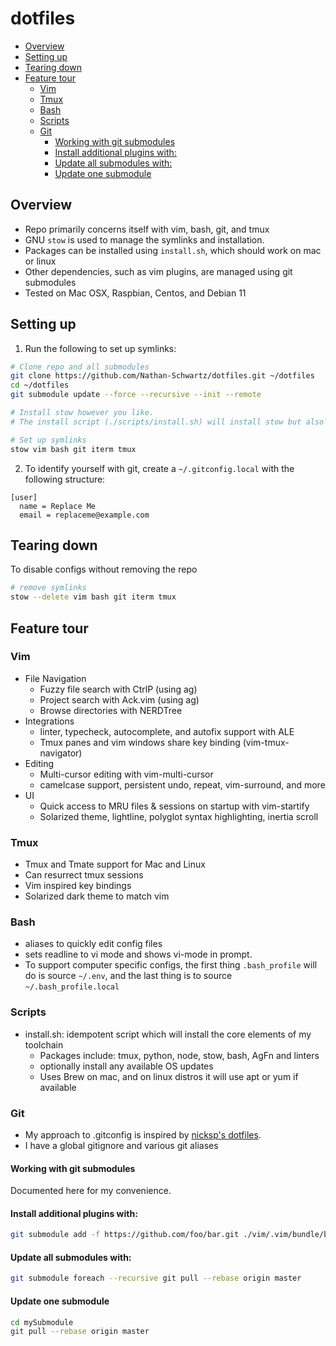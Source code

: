 # dotfiles

<!-- vim-markdown-toc GFM -->

- [Overview](#overview)
- [Setting up](#setting-up)
- [Tearing down](#tearing-down)
- [Feature tour](#feature-tour)
  - [Vim](#vim)
  - [Tmux](#tmux)
  - [Bash](#bash)
  - [Scripts](#scripts)
  - [Git](#git)
    - [Working with git submodules](#working-with-git-submodules)
    - [Install additional plugins with:](#install-additional-plugins-with)
    - [Update all submodules with:](#update-all-submodules-with)
    - [Update one submodule](#update-one-submodule)

<!-- vim-markdown-toc -->

## Overview

- Repo primarily concerns itself with vim, bash, git, and tmux
- GNU `stow` is used to manage the symlinks and installation.
- Packages can be installed using `install.sh`, which should work on mac or linux
- Other dependencies, such as vim plugins, are managed using git submodules
- Tested on Mac OSX, Raspbian, Centos, and Debian 11

## Setting up

1. Run the following to set up symlinks:

```bash
# Clone repo and all submodules
git clone https://github.com/Nathan-Schwartz/dotfiles.git ~/dotfiles
cd ~/dotfiles
git submodule update --force --recursive --init --remote

# Install stow however you like.
# The install script (./scripts/install.sh) will install stow but also many other things.

# Set up symlinks
stow vim bash git iterm tmux
```

2. To identify yourself with git, create a `~/.gitconfig.local` with the following structure:

```
[user]
  name = Replace Me
  email = replaceme@example.com
```

## Tearing down

To disable configs without removing the repo

```bash
# remove symlinks
stow --delete vim bash git iterm tmux
```

## Feature tour

### Vim

- File Navigation
  - Fuzzy file search with CtrlP (using ag)
  - Project search with Ack.vim (using ag)
  - Browse directories with NERDTree
- Integrations
  - linter, typecheck, autocomplete, and autofix support with ALE
  - Tmux panes and vim windows share key binding (vim-tmux-navigator)
- Editing
  - Multi-cursor editing with vim-multi-cursor
  - camelcase support, persistent undo, repeat, vim-surround, and more
- UI
  - Quick access to MRU files & sessions on startup with vim-startify
  - Solarized theme, lightline, polyglot syntax highlighting, inertia scroll

### Tmux

- Tmux and Tmate support for Mac and Linux
- Can resurrect tmux sessions
- Vim inspired key bindings
- Solarized dark theme to match vim

### Bash

- aliases to quickly edit config files
- sets readline to vi mode and shows vi-mode in prompt.
- To support computer specific configs, the first thing `.bash_profile` will do is source `~/.env`, and the last thing is to source `~/.bash_profile.local`

### Scripts

- install.sh: idempotent script which will install the core elements of my toolchain
  - Packages include: tmux, python, node, stow, bash, AgFn and linters
  - optionally install any available OS updates
  - Uses Brew on mac, and on linux distros it will use apt or yum if available

### Git

- My approach to .gitconfig is inspired by [nicksp's dotfiles](https://github.com/nicksp/dotfiles).
- I have a global gitignore and various git aliases

#### Working with git submodules

Documented here for my convenience.

#### Install additional plugins with:

```bash
git submodule add -f https://github.com/foo/bar.git ./vim/.vim/bundle/bar
```

#### Update all submodules with:

```bash
git submodule foreach --recursive git pull --rebase origin master
```

#### Update one submodule

```bash
cd mySubmodule
git pull --rebase origin master
```
